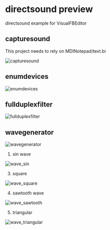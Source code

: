 # directsound preview
directsound example for VisualFBEditor

## capturesound

This project needs to rely on MDINotepad/text.bi

![capturesound](https://github.com/chunmingwang/directsound/assets/35757455/482a672e-cdd3-453a-9e61-61c964a5423c)

## enumdevices

![enumdevices](https://github.com/chunmingwang/directsound/assets/35757455/903367a2-9249-444e-b5ca-c9cd9ae17843)

## fullduplexfilter

![fullduplexfilter](https://github.com/chunmingwang/directsound/assets/35757455/48874699-e9db-4592-af8e-323e6703b189)

## wavegenerator

![wavegenerator](https://github.com/chunmingwang/directsound/assets/35757455/31fd9666-c981-4098-a63d-5310f60ec304)

1. sin wave

![wave_sin](https://github.com/chunmingwang/directsound/assets/35757455/e6938cb9-12c2-4e87-beaa-1b3d00c5f750)

3. square

![wave_square](https://github.com/chunmingwang/directsound/assets/35757455/13b96876-3b3c-4a26-8eb0-6718563ec274)

4. sawtooth wave

![wave_sawtooth](https://github.com/chunmingwang/directsound/assets/35757455/1360b70f-fbc9-4b16-ac70-23ed46eb5d16)

5. triangular

![wave_triangular](https://github.com/chunmingwang/directsound/assets/35757455/080d4c4b-f32f-45a2-b7f1-252e65a17abb)
